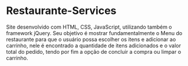 # Restaurante-Services
Site desenvolvido com HTML, CSS, JavaScript, utilizando também o framework jQuery. Seu objetivo é mostrar fundamentalmente o Menu do restaurante para que o usuário possa escolher os itens e adicionar ao carrinho, nele é encontrado a quantidade de itens adicionados e o valor total do pedido, tendo por fim a opção de concluir a compra ou limpar o carrinho.

